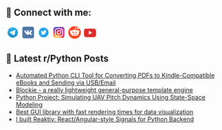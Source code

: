 ## 🔎 Connect with me:
[<img src="https://github.com/bullbesh/bullbesh/blob/main/images/Telegram.png" width="32" height="32" />](https://t.me/bullbesh)
[<img src="https://github.com/bullbesh/bullbesh/blob/main/images/VK.png" width="32" height="32" />](https://vk.com/bullbesh)
[<img src="https://github.com/bullbesh/bullbesh/blob/main/images/Twitter.png" width="32" height="32" />](https://twitter.com/bullbesh1)
[<img src="https://github.com/bullbesh/bullbesh/blob/main/images/Instagram.png" width="32" height="32" />](https://www.instagram.com/bullbesh)
[<img src="https://github.com/bullbesh/bullbesh/blob/main/images/Reddit.png" width="32" height="32" />](https://www.reddit.com/user/bullbesh)
[<img src="https://github.com/bullbesh/bullbesh/blob/main/images/YouTube.png" width="32" height="32" />](https://www.youtube.com/channel/UCtfjRs6uzgq5mfm8S06WTcg)

## 📕 Latest r/Python Posts
<!-- BLOG-POST-LIST:START -->
- [Automated Python CLI Tool for Converting PDFs to Kindle-Compatible eBooks and Sending via USB/Email](https://www.reddit.com/r/Python/comments/1kpn02i/automated_python_cli_tool_for_converting_pdfs_to/)
- [Blockie - a really lightweight general-purpose template engine](https://www.reddit.com/r/Python/comments/1kpmymh/blockie_a_really_lightweight_generalpurpose/)
- [Python Project: Simulating UAV Pitch Dynamics Using State-Space Modeling](https://www.reddit.com/r/Python/comments/1kpj8h7/python_project_simulating_uav_pitch_dynamics/)
- [Best GUI library with fast rendering times for data visualization](https://www.reddit.com/r/Python/comments/1kpivim/best_gui_library_with_fast_rendering_times_for/)
- [I built Reaktiv: React/Angular-style Signals for Python Backend](https://www.reddit.com/r/Python/comments/1kphwkx/i_built_reaktiv_reactangularstyle_signals_for/)
<!-- BLOG-POST-LIST:END -->
